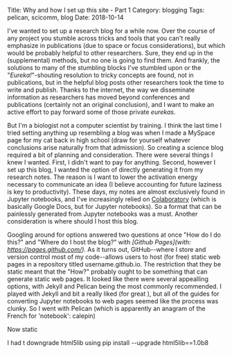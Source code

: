 Title: Why and how I set up this site - Part 1
Category: blogging
Tags: pelican, scicomm, blog
Date: 2018-10-14

I've wanted to set up a research blog for a while now. Over the course of any project you stumble across tricks and tools that you can't really emphasize in publications (due to space or focus considerations), but which would be probably helpful to other researchers. Sure, they end up in the (supplemental) methods, but no one is going to find them. And frankly, the solutions to many of the stumbling blocks I've stumbled upon or the "_Eureka!_"-shouting resolution to tricky concepts are found, not in publications, but in the helpful blog posts other researchers took the time to write and publish. Thanks to the internet, the way we disseminate information as researchers has moved beyond conferences and publications (certainly not an original conclusion), and I want to make an active effort to pay forward some of those private _eurekas_.

But I'm a biologist not a computer scientist by training. I think the last time I tried setting anything up resembling a blog was when I made a MySpace page for my cat back in high school (draw for yourself whatever conclusions arise naturally from that admission). So creating a science blog required a bit of planning and consideration. There were several things I knew I wanted. First, I didn't want to pay for anything. Second, however I set up this blog, I wanted the option of directly generating it from my research notes. The reason is I want to lower the activation energy necessary to communicate an idea (I believe accounting for future laziness is key to productivity). These days, my notes are almost exclusively found in Jupyter notebooks, and I've increasingly relied on [Colaboratory](https://colab.research.google.com/) (which is basically Google Docs, but for Jupyter notebooks). So a format that can be painlessly generated from Jupyter notebooks was a must. Another consideration is where should I host this blog.

Googling around for options answered two questions at once "How do I do this?" and "Where do I host the blog?" with  _[Github Pages](with: https://pages.github.com/)_. As it turns out, GitHub--where I store and version control most of my code--allows users to host (for free) static web pages in a repository titled username.github.io. The restriction that they be static meant that the "How?" probably ought to be something that can generate static web pages. It looked like there were several appealling options, with Jekyll and Pelican being the most commonly recommended. I played with Jekyll and bit a really liked (for great ), but all of the guides for converting Jupyter notebooks to web pages seemed like the process was clunky. So I went with Pelican (which is apparently an anagram of the French for 'notebook': calepin)

Now static 

I had t downgrade html5lib using
pip install --upgrade html5lib==1.0b8